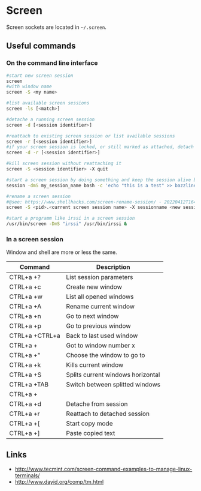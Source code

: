 # Screen

Screen sockets are located in `~/.screen`.

## Useful commands

### On the command line interface

```bash
#start new screen session
screen
#with window name
screen -S <my name>

#list available screen sessions
screen -ls [<match>]

#detache a running screen session
screen -d [<session identifier>]

#reattach to existing screen session or list available sessions
screen -r [<session identifier>]
#if your screen session is locked, or still marked as attached, detach it first
screen -d -r [<session identifier>]

#kill screen session without reattaching it
screen -S <session identifier> -X quit

#start a screen session by doing something and keep the session alive by starting a shell
session -dmS my_session_name bash -c 'echo "this is a test" >> bazzline.log; exec bash'

#rename a screen session
#@see: https://www.shellhacks.com/screen-rename-session/ - 20220412T164400
screen -S <pid>.<current screen session name> -X sessionname <new session name>
```

```bash
#start a programm like irssi in a screen session
/usr/bin/screen -DmS "irssi" /usr/bin/irssi &
```

### In a screen session

Window and shell are more or less the same.

| Command | Description |
| --- | --- |
| CTRL+a +? | List session parameters |
| CTRL+a +c | Create new window |
| CTRL+a +w | List all opened windows |
| CTRL+a +A | Rename current window |
| CTRL+a +n | Go to next window |
| CTRL+a +p | Go to previous window |
| CTRL+a +CTRL+a | Back to last used window |
| CTRL+a +<int> | Got to window number x |
| CTRL+a +" | Choose the window to go to |
| CTRL+a +k | Kills current window |
| CTRL+a +S | Splits current windows horizontal |
| CTRL+a +TAB | Switch between splitted windows |
| CTRL+a +| | Splits current windows vertically |
| CTRL+a +d | Detache from session |
| CTRL+a +r | Reattach to detached session |
| CTRL+a +[ | Start copy mode |
| CTRL+a +] | Paste copied text |

## Links

* http://www.tecmint.com/screen-command-examples-to-manage-linux-terminals/
* http://www.dayid.org/comp/tm.html
